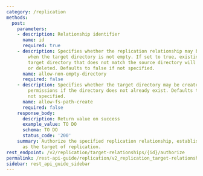 ```yaml
---
category: /replication
methods:
  post:
    parameters:
    - description: Relationship identifier
      name: id
      required: true
    - description: Specifies whether the replication relationship may be authorized
        when the target directory is not empty. If set to true, existing data in the
        target directory that does not match the source directory will be overwritten
        or deleted. Defaults to false if not specified.
      name: allow-non-empty-directory
      required: false
    - description: Specifies whether the target directory may be created with inherited
        permissions if the directory does not already exist. Defaults to false if
        not specified.
      name: allow-fs-path-create
      required: false
    response_body:
      description: Return value on success
      example_value: TO DO
      schema: TO DO
      status_code: '200'
    summary: Authorize the specified replication relationship, establishing this cluster
      as the target of replication.
rest_endpoint: /v2/replication/target-relationships/{id}/authorize
permalink: /rest-api-guide/replication/v2_replication_target-relationships__id_authorize.html
sidebar: rest_api_guide_sidebar
---
```

